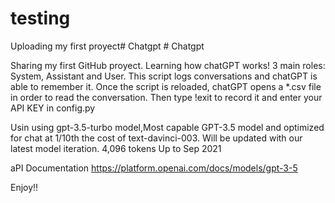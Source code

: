# testing

Uploading my first proyect#   C h a t g p t 
 
 #   C h a t g p t 
 
 


Sharing my first GitHub proyect.
Learning how chatGPT works!
3 main roles: System, Assistant and User.
This script logs conversations and chatGPT is able to remember it. Once the script is reloaded, chatGPT opens a *.csv file in order to read the conversation. Then type !exit to record it and enter your API KEY in config.py



Usin using gpt-3.5-turbo model,Most capable GPT-3.5 model and optimized for chat at 1/10th the cost of text-davinci-003. Will be updated with our latest model iteration.	4,096 tokens	Up to Sep 2021

aPI Documentation
https://platform.openai.com/docs/models/gpt-3-5

Enjoy!!
